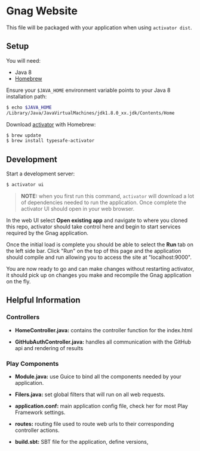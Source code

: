 # Gnag Website

This file will be packaged with your application when using `activator dist`.

## Setup

You will need:

- Java 8
- [Homebrew](http://brew.sh/)

Ensure your `$JAVA_HOME` environment variable points to your Java 8 installation path:

```sh
$ echo $JAVA_HOME
/Library/Java/JavaVirtualMachines/jdk1.8.0_xx.jdk/Contents/Home
```

Download [activator](https://github.com/typesafehub/activator) with Homebrew:

```sh
$ brew update
$ brew install typesafe-activator
```

## Development

Start a development server:

```sh
$ activator ui
```

> **NOTE:** when you first run this command, `activator` will download a lot of dependencies needed to run the application. Once complete the activator UI should open in your web browser.

In the web UI select **Open existing app** and navigate to where you cloned this repo, activator should take control here and begin to start services required by the Gnag application.

Once the initial load is complete you should be able to select the **Run** tab on the left side bar. Click "Run" on the top of this page and the application should compile and run allowing you to access the site at "localhost:9000".

You are now ready to go and can make changes without restarting activator, it should pick up on changes you make and recompile the Gnag application on the fly.

## Helpful Information

### Controllers

- **HomeController.java:** contains the controller function for the index.html

- **GitHubAuthController.java:** handles all communication with the GitHub api and rendering of results

### Play Components

- **Module.java:** use Guice to bind all the components needed by your application.

- **Filers.java:** set global filters that will run on all web requests.

- **application.conf:** main application config file, check her for most Play Framework settings.

- **routes:** routing file used to route web urls to their corresponding controller actions.

- **build.sbt:** SBT file for the application, define versions,